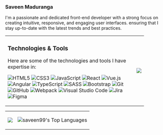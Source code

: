 <!--
![Profile Banner](https://your-image-url.com)
-->


### Saveen Maduranga


I'm a passionate and dedicated front-end developer with a strong focus on creating intuitive, responsive, and engaging user interfaces. ensuring that I stay up-to-date with the latest trends and best practices.


<table >
<tr border="none">
<td width="400">
   

### Technologies & Tools

Here are some of the technologies and tools I have expertise in:


   ![HTML5](https://img.shields.io/badge/-HTML5-E34F26?style=flat&logo=html5&logoColor=white)
   ![CSS3](https://img.shields.io/badge/-CSS3-1572B6?style=flat&logo=css3&logoColor=white)
   ![JavaScript](https://img.shields.io/badge/-JavaScript-F7DF1E?style=flat&logo=javascript&logoColor=black)
   ![React](https://img.shields.io/badge/-React-61DAFB?style=flat&logo=react&logoColor=black)
   ![Vue.js](https://img.shields.io/badge/-Vue.js-4FC08D?style=flat&logo=vue.js&logoColor=white)
   ![Angular](https://img.shields.io/badge/-Angular-DD0031?style=flat&logo=angular&logoColor=white)
   ![TypeScript](https://img.shields.io/badge/-TypeScript-007ACC?style=flat&logo=typescript&logoColor=white)
   ![SASS](https://img.shields.io/badge/-SASS-CC6699?style=flat&logo=sass&logoColor=white)
   ![Bootstrap](https://img.shields.io/badge/-Bootstrap-563D7C?style=flat&logo=bootstrap&logoColor=white)
   ![Git](https://img.shields.io/badge/-Git-F05032?style=flat&logo=git&logoColor=white)
   ![GitHub](https://img.shields.io/badge/-GitHub-181717?style=flat&logo=github&logoColor=white)
   ![Webpack](https://img.shields.io/badge/-Webpack-8DD6F9?style=flat&logo=webpack&logoColor=black)
   ![Visual Studio Code](https://img.shields.io/badge/-VSCode-007ACC?style=flat&logo=visual-studio-code&logoColor=white)
   ![Jira](https://img.shields.io/badge/-Jira-0052CC?style=flat&logo=jira&logoColor=white)
   ![Figma](https://img.shields.io/badge/-Figma-F24E1E?style=flat&logo=figma&logoColor=white)



</td>
<td>
<img src="https://github-readme-stackoverflow.vercel.app/?userID=20063596&theme=light" />
 
</td>
</tr>
</table>









<table >
  <tr border="none">
    <td>

<img  align="center"  src="https://github-readme-stats.vercel.app/api?username=saveen99&theme=light&show_icons=true&count_private=true" />


  </td>
  
  <td>
     
![saveen99's Top Languages](https://github-readme-stats.vercel.app/api/top-langs/?username=saveen99&theme=default&show_icons=true&hide_border=true&layout=compact)

  </td>
</tr>
</table>
   
<!--
### Connect with me:

<p >
    <a href="https://www.linkedin.com/in/thevni-thinesa-2b066a240/" target="_blank" rel="noopener noreferrer"><img align="center" src="https://raw.githubusercontent.com/rahuldkjain/github-profile-readme-generator/master/src/images/icons/Social/linked-in-alt.svg" alt="thevni-thinesa" height="30" width="40" /></a>
    <a href="https://www.facebook.com/profile.php?id=100092198140103&mibextid=ZbWKwL" target="_blank" rel="noopener noreferrer"><img align="center" src="https://raw.githubusercontent.com/rahuldkjain/github-profile-readme-generator/master/src/images/icons/Social/facebook.svg" alt="thevni thinesa" height="30" width="40" /></a>
   
</p>-->

